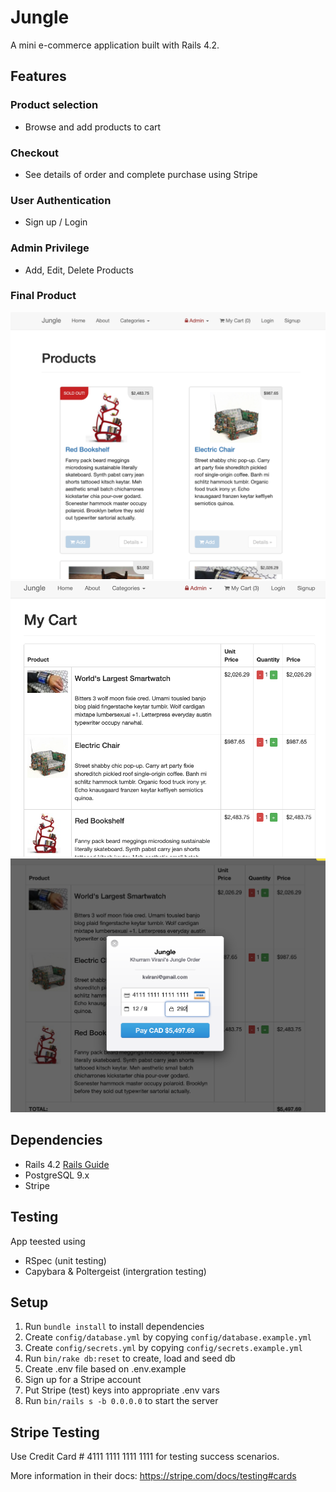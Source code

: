 # Jungle

A mini e-commerce application built with Rails 4.2.  

## Features 

### Product selection  
- Browse and add products to cart 
### Checkout  
- See details of order and complete purchase using Stripe 
### User Authentication 
- Sign up / Login  
### Admin Privilege 
- Add, Edit, Delete Products 

### Final Product

!["mainpage"](public/images/MainPage.png)
!["cart"](public/images/Cart.png)
!["pay"](public/images/Pay.png)

## Dependencies

* Rails 4.2 [Rails Guide](http://guides.rubyonrails.org/v4.2/)
* PostgreSQL 9.x
* Stripe


## Testing 
App teested using 
* RSpec (unit testing)
* Capybara & Poltergeist (intergration testing)

## Setup

1. Run `bundle install` to install dependencies
2. Create `config/database.yml` by copying `config/database.example.yml`
3. Create `config/secrets.yml` by copying `config/secrets.example.yml`
4. Run `bin/rake db:reset` to create, load and seed db
5. Create .env file based on .env.example
6. Sign up for a Stripe account
7. Put Stripe (test) keys into appropriate .env vars
8. Run `bin/rails s -b 0.0.0.0` to start the server

## Stripe Testing

Use Credit Card # 4111 1111 1111 1111 for testing success scenarios.

More information in their docs: <https://stripe.com/docs/testing#cards>

